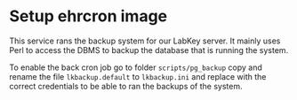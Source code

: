 # Setup ehrcron image

This service rans the backup system for our LabKey server. It mainly uses Perl to access the DBMS to backup the database that is running the system.

To enable the back cron job go to folder `scripts/pg_backup` copy and rename the file `lkbackup.default` to `lkbackup.ini` and replace with the correct credentials to be able to ran the backups of the system.
